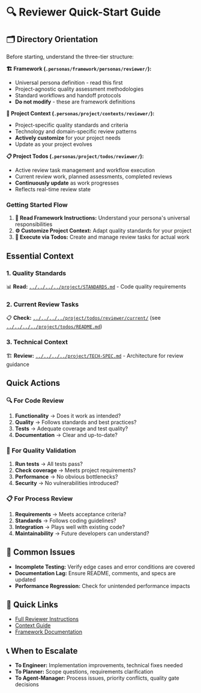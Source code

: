 # 🔍 Reviewer Quick-Start Guide

## 🗂️ Directory Orientation

Before starting, understand the three-tier structure:

**🏗️ Framework (`.personas/framework/personas/reviewer/`):**

- Universal persona definition - read this first
- Project-agnostic quality assessment methodologies
- Standard workflows and handoff protocols
- **Do not modify** - these are framework definitions

**🎯 Project Context (`.personas/project/contexts/reviewer/`):**

- Project-specific quality standards and criteria
- Technology and domain-specific review patterns
- **Actively customize** for your project needs
- Update as your project evolves

**📋 Project Todos (`.personas/project/todos/reviewer/`):**

- Active review task management and workflow execution
- Current review work, planned assessments, completed reviews
- **Continuously update** as work progresses
- Reflects real-time review state

### Getting Started Flow

1. **📖 Read Framework Instructions:** Understand your persona's universal responsibilities
2. **⚙️ Customize Project Context:** Adapt quality standards for your project
3. **🚀 Execute via Todos:** Create and manage review tasks for actual work

## Essential Context

### 1. Quality Standards

📊 **Read:** [`../../../../project/STANDARDS.md`](../../../../project/STANDARDS.md) - Code quality requirements

### 2. Current Review Tasks  

📋 **Check:** [`../../../../project/todos/reviewer/current/`](../../../../project/todos/reviewer/current/) (see [`../../../../project/todos/README.md`](../../../../project/todos/README.md))

### 3. Technical Context

🏗️ **Review:** [`../../../../project/TECH-SPEC.md`](../../../../project/TECH-SPEC.md) - Architecture for review guidance

## Quick Actions

### 🔍 For Code Review

1. **Functionality** → Does it work as intended?  
2. **Quality** → Follows standards and best practices?  
3. **Tests** → Adequate coverage and test quality?  
4. **Documentation** → Clear and up-to-date?

### 🧪 For Quality Validation

1. **Run tests** → All tests pass?  
2. **Check coverage** → Meets project requirements?  
3. **Performance** → No obvious bottlenecks?  
4. **Security** → No vulnerabilities introduced?

### 📋 For Process Review  

1. **Requirements** → Meets acceptance criteria?  
2. **Standards** → Follows coding guidelines?  
3. **Integration** → Plays well with existing code?  
4. **Maintainability** → Future developers can understand?

## 🚨 Common Issues

- **Incomplete Testing:** Verify edge cases and error conditions are covered
- **Documentation Lag:** Ensure README, comments, and specs are updated
- **Performance Regression:** Check for unintended performance impacts

## 🔗 Quick Links

- [Full Reviewer Instructions](./INSTRUCTIONS.md)
- [Context Guide](./CONTEXT-GUIDE.md)
- [Framework Documentation](../../PERSONA-FRAMEWORK.md)

## 📞 When to Escalate

- **To Engineer:** Implementation improvements, technical fixes needed
- **To Planner:** Scope questions, requirements clarification
- **To Agent-Manager:** Process issues, priority conflicts, quality gate decisions
